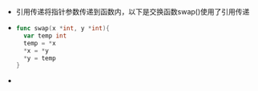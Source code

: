 - 引用传递将指针参数传递到函数内，以下是交换函数swap()使用了引用传递
- ```go
  func swap(x *int, y *int){
    var temp int
    temp = *x
    *x = *y
    *y = temp
  }
  ```
-